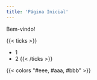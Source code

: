 ```yaml
---
title: 'Página Inicial'
---
```


Bem-vindo!

{{< ticks >}}

- 1
- 2
  {{< /ticks >}}

{{< colors "#eee, #aaa, #bbb" >}}
